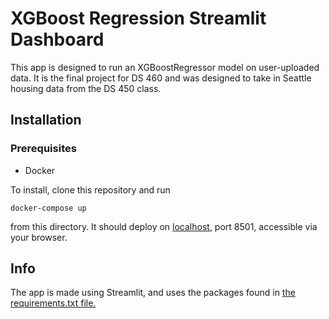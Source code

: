 # XGBoost Regression Streamlit Dashboard

This app is designed to run an XGBoostRegressor model on user-uploaded data. It is the final project for DS 460 and was designed to take in Seattle housing data from the DS 450 class.

## Installation

### Prerequisites
- Docker 

To install, clone this repository and run 

`docker-compose up` 

from this directory. It should deploy on [localhost](https://0.0.0.0:8501), port 8501, accessible via your browser.

## Info

The app is made using Streamlit, and uses the packages found in [the requirements.txt file.](./requirements.txt)
